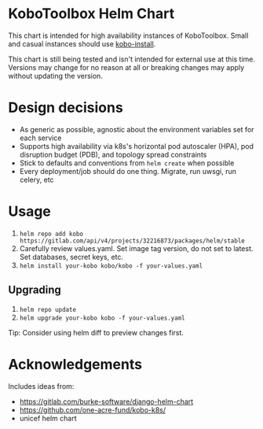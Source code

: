# KoboToolbox Helm Chart

This chart is intended for high availability instances of KoboToolbox. Small and casual instances should use [kobo-install](https://github.com/kobotoolbox/kobo-install).

This chart is still being tested and isn't intended for external use at this time. Versions may change for no reason at all or breaking changes may apply without updating the version.

# Design decisions

- As generic as possible, agnostic about the environment variables set for each service
- Supports high availability via k8s's horizontal pod autoscaler (HPA), pod disruption budget (PDB), and topology spread constraints
- Stick to defaults and conventions from `helm create` when possible
- Every deployment/job should do one thing. Migrate, run uwsgi, run celery, etc

# Usage

1. `helm repo add kobo https://gitlab.com/api/v4/projects/32216873/packages/helm/stable`
1. Carefully review values.yaml. Set image tag version, do not set to latest. Set databases, secret keys, etc.
1. `helm install your-kobo kobo/kobo -f your-values.yaml`

## Upgrading

1. `helm repo update`
1. `helm upgrade your-kobo kobo -f your-values.yaml`

Tip: Consider using helm diff to preview changes first.

# Acknowledgements

Includes ideas from:

- https://gitlab.com/burke-software/django-helm-chart
- https://github.com/one-acre-fund/kobo-k8s/
- unicef helm chart
